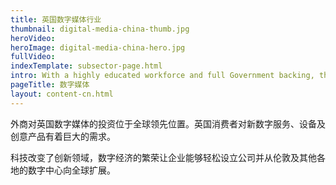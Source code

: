 ```yaml
---
title: 英国数字媒体行业
thumbnail: digital-media-china-thumb.jpg
heroVideo: 
heroImage: digital-media-china-hero.jpg
fullVideo: 
indexTemplate: subsector-page.html
intro: With a highly educated workforce and full Government backing, the UK is ideally placed for digital media investment.
pageTitle: 数字媒体
layout: content-cn.html
---
```


外商对英国数字媒体的投资位于全球领先位置。英国消费者对新数字服务、设备及创意产品有着巨大的需求。
 
科技改变了创新领域，数字经济的繁荣让企业能够轻松设立公司并从伦敦及其他各地的数字中心向全球扩展。